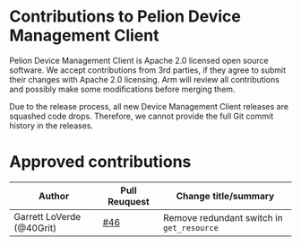 # Contributions to Pelion Device Management Client

Pelion Device Management Client is Apache 2.0 licensed open source software. We accept contributions from 3rd parties, if they agree to submit their changes with Apache 2.0 licensing. Arm will review all contributions and possibly make some modifications before merging them.

Due to the release process, all new Device Management Client releases are squashed code drops. Therefore, we cannot provide the full Git commit history in the releases.

# Approved contributions

| Author         | Pull Reuquest | Change title/summary                                     |
|----------------|---------------|----------------------------------------------------------|
| Garrett LoVerde (@40Grit) | [#46](https://github.com/ARMmbed/mbed-cloud-client/pull/46) | Remove redundant switch in `get_resource` |
